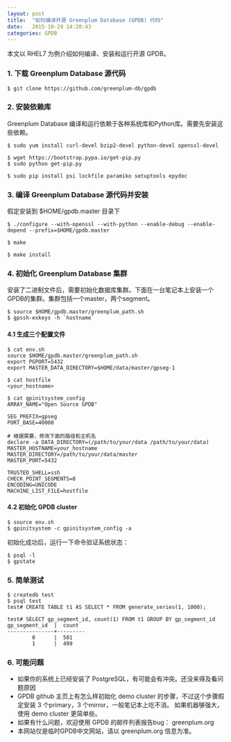```yaml
---
layout: post
title:  "如何编译开源 Greenplum Database (GPDB) 代码"
date:   2015-10-29 14:20:43
categories: GPDB
---
```


本文以 RHEL7 为例介绍如何编译、安装和运行开源 GPDB。


### 1. 下载 Greenplum Database 源代码

    $ git clone https://github.com/greenplum-db/gpdb

### 2. 安装依赖库

Greenplum Database 编译和运行依赖于各种系统库和Python库。需要先安装这些依赖。

    $ sudo yum install curl-devel bzip2-devel python-devel openssl-devel

    $ wget https://bootstrap.pypa.io/get-pip.py
    $ sudo python get-pip.py

    $ sudo pip install psi lockfile paramiko setuptools epydoc

### 3. 编译 Greenplum Database 源代码并安装

假定安装到 $HOME/gpdb.master 目录下

    $ ./configure --with-openssl --with-python --enable-debug --enable-depend --prefix=$HOME/gpdb.master

    $ make

    $ make install

### 4. 初始化 Greenplum Database 集群

安装了二进制文件后，需要初始化数据库集群。下面在一台笔记本上安装一个GPDB的集群。集群包括一个master，两个segment。

    $ source $HOME/gpdb.master/greenplum_path.sh
    $ gpssh-exkeys -h `hostname`

#### 4.1 生成三个配置文件

    $ cat env.sh
    source $HOME/gpdb.master/greenplum_path.sh
    export PGPORT=5432
    export MASTER_DATA_DIRECTORY=$HOME/data/master/gpseg-1

    $ cat hostfile
    <your_hostname>

    $ cat gpinitsystem_config
    ARRAY_NAME="Open Source GPDB"

    SEG_PREFIX=gpseg
    PORT_BASE=40000

    # 根据需要，修改下面的路径和主机名
    declare -a DATA_DIRECTORY=(/path/to/your/data /path/to/your/data)
    MASTER_HOSTNAME=your_hostname
    MASTER_DIRECTORY=/path/to/your/data/master
    MASTER_PORT=5432

    TRUSTED_SHELL=ssh
    CHECK_POINT_SEGMENTS=8
    ENCODING=UNICODE
    MACHINE_LIST_FILE=hostfile

#### 4.2 初始化 GPDB cluster

    $ source env.sh
    $ gpinitsystem -c gpinitsystem_config -a

初始化成功后，运行一下命令验证系统状态：

    $ psql -l
    $ gpstate

### 5. 简单测试

    $ createdb test
    $ psql test
    test# CREATE TABLE t1 AS SELECT * FROM generate_series(1, 1000);

    test# SELECT gp_segment_id, count(1) FROM t1 GROUP BY gp_segment_id
    gp_segment_id  |  count
    ---------------+---------
            0      |  501
            1      |  499

### 6. 可能问题

* 如果你的系统上已经安装了 PostgreSQL，有可能会有冲突。还没来得及看问题原因
* GPDB github 主页上有怎么样初始化 demo cluster 的步骤，不过这个步骤假定安装 3 个primary，3 个mirror，一般笔记本上吃不消。
如果机器够强大，使用 demo cluster 更简单些。
* 如果有什么问题，欢迎使用 GPDB 的邮件列表报告bug： greenplum.org
* 本网站仅是临时GPDB中文网站，请以 greenplum.org 信息为准。

